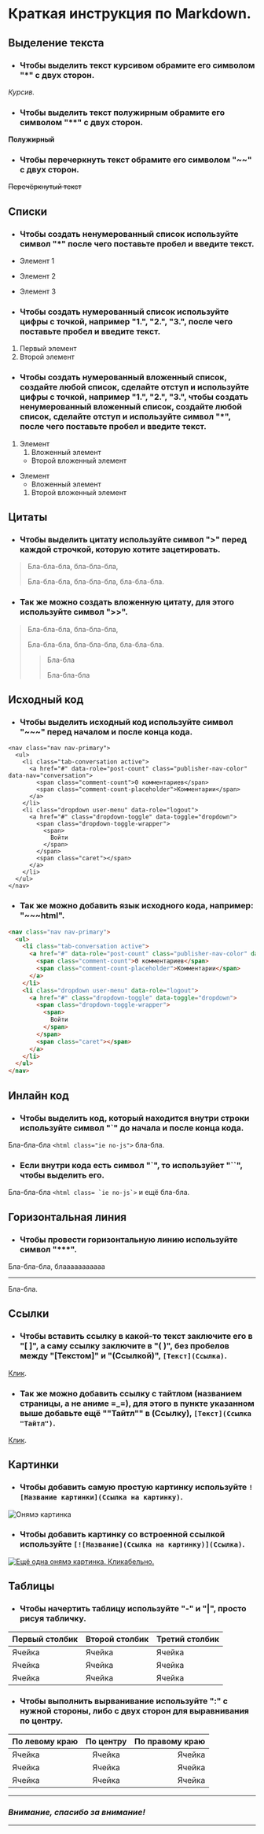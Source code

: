 # Краткая инструкция по Markdown.

## Выделение текста

* ### Чтобы выделить текст курсивом обрамите его символом "*" с двух сторон.

*Курсив.*

* ### Чтобы выделить текст полужирным обрамите его символом "**" с двух сторон.

**Полужирный**

* ### Чтобы перечеркнуть текст обрамите его символом "~~" с двух сторон.

~~Перечёркнутый текст~~

## Списки

* ### Чтобы создать ненумерованный список используйте символ "*" после чего поставьте пробел и введите текст.

* Элемент 1
* Элемент 2
* Элемент 3

* ### Чтобы создать нумерованный список используйте цифры с точкой, например "1.", "2.", "3.", после чего поставьте пробел и введите текст.

1. Первый элемент
2. Второй элемент

* ### Чтобы создать нумерованный вложенный список, создайте любой список, сделайте отступ и используйте цифры с точкой, например "1.", "2.", "3.", чтобы создать ненумерованный вложенный список, создайте любой список, сделайте отступ и используйте символ "*", после чего поставьте пробел и введите текст.

1. Элемент
    1. Вложенный элемент
    * Второй вложенный элемент

* Элемент
    * Вложенный элемент
    1. Второй вложенный элемент

## Цитаты

* ### Чтобы выделить цитату используйте символ ">" перед каждой строчкой, которую хотите зацетировать.

>Бла-бла-бла, бла-бла-бла,
>
>Бла-бла-бла, бла-бла-бла, бла-бла-бла.

* ### Так же можно создать вложенную цитату, для этого используйте символ ">>".

>Бла-бла-бла, бла-бла-бла,
>
>Бла-бла-бла, бла-бла-бла, бла-бла-бла.
>>Бла-бла
>>
>>Бла-бла-бла

## Исходный код

* ### Чтобы выделить исходный код используйте символ "~~~" перед началом и после конца кода.

```
<nav class="nav nav-primary">
  <ul>
    <li class="tab-conversation active">
      <a href="#" data-role="post-count" class="publisher-nav-color" data-nav="conversation">
        <span class="comment-count">0 комментариев</span>
        <span class="comment-count-placeholder">Комментарии</span>
      </a>
    </li>
    <li class="dropdown user-menu" data-role="logout">
      <a href="#" class="dropdown-toggle" data-toggle="dropdown">
        <span class="dropdown-toggle-wrapper">
          <span>
            Войти
          </span>
        </span>
        <span class="caret"></span>
      </a>
    </li>
  </ul>
</nav>
```
* ### Так же можно добавить язык исходного кода, например: "~~~html".

```html
<nav class="nav nav-primary">
  <ul>
    <li class="tab-conversation active">
      <a href="#" data-role="post-count" class="publisher-nav-color" data-nav="conversation">
        <span class="comment-count">0 комментариев</span>
        <span class="comment-count-placeholder">Комментарии</span>
      </a>
    </li>
    <li class="dropdown user-menu" data-role="logout">
      <a href="#" class="dropdown-toggle" data-toggle="dropdown">
        <span class="dropdown-toggle-wrapper">
          <span>
            Войти
          </span>
        </span>
        <span class="caret"></span>
      </a>
    </li>
  </ul>
</nav>
```

## Инлайн код
* ### Чтобы выделить код, который находится внутри строки используйте символ "`" до начала и после конца кода.

Бла-бла-бла `<html class="ie no-js">` бла-бла.

* ### Если внутри кода есть символ "`", то используйет "``", чтобы выделить его.

Бла-бла-бла ``<html class= `ie no-js`>`` и ещё бла-бла.

## Горизонтальная линия

* ### Чтобы провести горизонтальную линию используйте символ "***".

Бла-бла-бла, блааааааааааа
***
Бла-бла.

## Ссылки

* ### Чтобы вставить ссылку в какой-то текст заключите его в "[ ]", а саму ссылку заключите в "( )", без пробелов между "[Текстом]" и "(Ссылкой)", `[Текст](Ссылка)`.

[Клик](https://gb.ru/geek_university/developer).

* ### Так же можно добавить ссылку с тайтлом (названием страницы, а не аниме =_=), для этого в пункте указанном выше добавьте ещё ""Тайтл"" в (Ссылку), `[Текст](Ссылка "Тайтл")`.

[Клик](https://gb.ru/geek_university/developer "Разработчик").

## Картинки

* ### Чтобы добавить самую простую картинку используйте `![Название картинки](Ссылка на картинку)`.

![Онямэ картинка](https://i.imgur.com/yjHo0fI.png)

* ### Чтобы добавить картинку со встроенной ссылкой используйте `[![Название](Ссылка на картинку)](Ссылка)`.

[![Ещё одна онямэ картинка. Кликабельно.](https://i.imgur.com/O1JS4mh.png?1)](https://gb.ru/geek_university/developer "Ня :3")

## Таблицы

* ### Чтобы начертить таблицу используйте "-" и "|", просто рисуя табличку.

| Первый столбик | Второй столбик | Третий столбик |
| -------------- | -------------- | -------------- |
| Ячейка         | Ячейка         | Ячейка         |
| Ячейка         | Ячейка         | Ячейка         |
| Ячейка         | Ячейка         | Ячейка         |

* ### Чтобы выполнить вырванивание используйте ":" с нужной стороны, либо с двух сторон для выравнивания по центру.

| По левому краю | По центру      |  По правому краю |
| :------------- | :------------: | ---------------: |
| Ячейка         | Ячейка         | Ячейка           |
| Ячейка         | Ячейка         | Ячейка           |
| Ячейка         | Ячейка         | Ячейка           |

---
### ***Внимание, спасибо за внимание!***
---